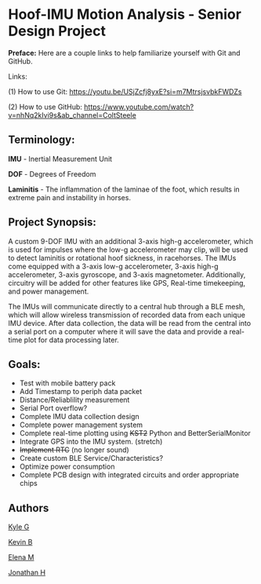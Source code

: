# Hoof-IMU Motion Analysis - Senior Design Project

**Preface:** Here are a couple links to help familiarize yourself with Git and GitHub.

Links: 

(1) How to use Git: https://youtu.be/USjZcfj8yxE?si=m7MtrsjsvbkFWDZs  

(2) How to use GitHub: https://www.youtube.com/watch?v=nhNq2kIvi9s&ab_channel=ColtSteele

## Terminology:

**IMU** - Inertial Measurement Unit

**DOF** - Degrees of Freedom

**Laminitis** - The inflammation of the laminae of the foot, which results in extreme pain and instability in horses.

## Project Synopsis:
A custom 9-DOF IMU with an additional 3-axis high-g accelerometer, which is used for impulses where the low-g accelerometer may clip, will be used to detect laminitis or rotational hoof sickness, in racehorses.
The IMUs come equipped with a 3-axis low-g accelerometer, 3-axis high-g accelerometer, 3-axis gyroscope, and 3-axis magnetometer. Additionally, circuitry will be added for other features like GPS, Real-time timekeeping, and power management.

The IMUs will communicate directly to a central hub through a BLE mesh, which will allow wireless transmission of recorded data from each unique IMU device. After data collection, the data will be read from the central into a serial port on a computer where it will save the data and provide a real-time plot for data processing later.


## Goals:
- Test with mobile battery pack
- Add Timestamp to periph data packet
- Distance/Reliablility measurement
- Serial Port overflow?
- Complete IMU data collection design
- Complete power management system
- Complete real-time plotting using ~~KST2~~ Python and BetterSerialMonitor
- Integrate GPS into the IMU system. (stretch)
- ~~Implement RTC~~ (no longer sound)
- Create custom BLE Service/Characteristics?
- Optimize power consumption
- Complete PCB design with integrated circuits and order appropriate chips


## Authors
[Kyle G](https://github.com/kyobg)

[Kevin B](https://github.com/kevinbrannan)

[Elena M](https://github.com/evolutis101)

[Jonathan H](https://github.com/Grlee316)

